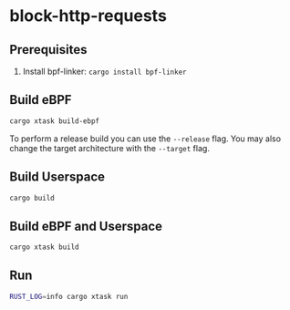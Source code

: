 # block-http-requests

## Prerequisites

1. Install bpf-linker: `cargo install bpf-linker`

## Build eBPF

```bash
cargo xtask build-ebpf
```

To perform a release build you can use the `--release` flag.
You may also change the target architecture with the `--target` flag.

## Build Userspace

```bash
cargo build
```

## Build eBPF and Userspace

```bash
cargo xtask build
```

## Run

```bash
RUST_LOG=info cargo xtask run
```
